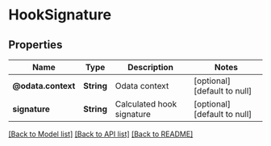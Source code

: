 # HookSignature
## Properties

Name | Type | Description | Notes
------------ | ------------- | ------------- | -------------
**@odata.context** | **String** | Odata context | [optional] [default to null]
**signature** | **String** | Calculated hook signature | [optional] [default to null]

[[Back to Model list]](../README.md#documentation-for-models) [[Back to API list]](../README.md#documentation-for-api-endpoints) [[Back to README]](../README.md)

